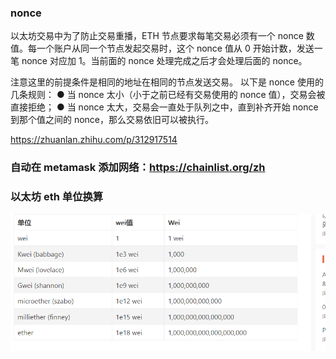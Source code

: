 ### nonce

以太坊交易中为了防止交易重播，ETH 节点要求每笔交易必须有一个 nonce 数值。每一个账户从同一个节点发起交易时，这个 nonce 值从 0 开始计数，发送一笔 nonce 对应加 1。当前面的 nonce 处理完成之后才会处理后面的 nonce。

注意这里的前提条件是相同的地址在相同的节点发送交易。
以下是 nonce 使用的几条规则：
● 当 nonce 太小（小于之前已经有交易使用的 nonce 值），交易会被直接拒绝；
● 当 nonce 太大，交易会一直处于队列之中，直到补齐开始 nonce 到那个值之间的 nonce，那么交易依旧可以被执行。

https://zhuanlan.zhihu.com/p/312917514

### 自动在 metamask 添加网络：https://chainlist.org/zh

### 以太坊 eth 单位换算

![](./img/2022-01-12-11-30-46.png)

